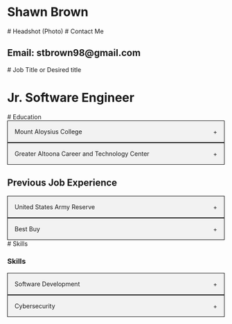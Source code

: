 <h1> Shawn Brown </h1>
# Headshot (Photo)
# Contact Me
<h2>Email: stbrown98@gmail.com</h2>
# Job Title or Desired title
<h1> Jr. Software Engineer </h1>
# Education
<style>
  .accordion{
    max-width: 500px;
    border: 1px solid #000;
  }
  .accordion-header {
    display: flex;
    padding: 16px;
    cursor: pointer;
    background-color: #F2F2F2
  }
  .accordion-icon {
    width: 16px
    color: #C00
  }
  .accordion-content {
    padding: 16px;

  }
  .accordion-title {
    flex: 1;
  }
  .accordion-content {
    display: none;
  }


</style>
  <section id="education">
    <div class="accordion">
      <div class='accordion-header'>
        <div class="accordion-title">Mount Aloysius College </div>
        <span class="accordion-icon">+</span>
      </div>
      <div class="accordion-content">
        Bachelor of Science: Information Technology 2023
      </div>
    </div>
    <section id="education">
      <div class="accordion">
        <div class='accordion-header'>
          <div class="accordion-title">Greater Altoona Career and Technology Center </div>
          <span class="accordion-icon">+</span>
        </div>
        <div class="accordion-content">
          Cisco Networking 2017
        </div>
      </div>
    </section>
  
  <style>
  .accordion{
    max-width: 500px;
    border: 1px solid #000;
  }
  .accordion-header {
    display: flex;
    padding: 16px;
    cursor: pointer;
    background-color: #F2F2F2
  }
  .accordion-icon {
    width: 16px
    color: #C00
  }
  .accordion-content {
    padding: 16px;

  }
  .accordion-title {
    flex: 1;
  }
  .accordion-content {
    display: none;
  }


</style>
  <h1> Previous Job Experience </h1>
  <section id="Previous Job Experience">
    <div class="accordion">
      <div class='accordion-header'>
        <div class="accordion-title">United States Army Reserve </div>
        <span class="accordion-icon">+</span>
      </div>
      <div class="accordion-content">
        22 June 2016 - 21 June 2022
      </div>
    </div>
    <section id="education">
      <div class="accordion">
        <div class='accordion-header'>
          <div class="accordion-title">Best Buy</div>
          <span class="accordion-icon">+</span>
        </div>
        <div class="accordion-content">
          05 October 2020 - 30 April 2021
        </div>
      </div>
    </section>
# Skills
  <h1> Skills </h1>
  <section id="Skills">
    <div class="accordion">
      <div class='accordion-header'>
        <div class="accordion-title">Software Development</div>
        <span class="accordion-icon">+</span>
      </div>
      <div class="accordion-content">
        Discord Bot Project (Python)
        <br>
        Unity Games (C#)
        Calculator (JavaScript)
        Inches to CM/MM Converter (C++)
      </div>
    </div>
    <section id="Skills">
      <div class="accordion">
        <div class='accordion-header'>
          <div class="accordion-title">Cybersecurity</div>
          <span class="accordion-icon">+</span>
        </div>
        <div class="accordion-content">
          Mount Aloysius College Cyber Defense Team
        </div>
      </div>
    </section>

<script>
const accordionHeaders = document.getElementsByClassName('accordion-header');
const accordionContents = document.getElementsByClassName('accordion-content');
const accordionIcons = document.getElementsByClassName('accordion-icon');

for(let i=0; i < accordionHeaders.length; i++){
  accordionHeaders[i].addEventListener('click', () => {
    accordionContents[i].style.display = accordionContents[i].style.display == 'block' ? 'none' : 'block';
    accordionIcons[i].innerHTML = accordionContents[i].style.display == 'block' ? '-' : '+';

  })
}
</script>

